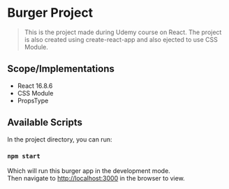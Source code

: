 # Burger Project 

> This is the project made during Udemy course on React.
> The project is also created using create-react-app and
> also ejected to use CSS Module.

## Scope/Implementations
  - React 16.8.6
  - CSS Module
  - PropsType

## Available Scripts
In the project directory, you can run:
### `npm start`

Which will run this burger app in the development mode.<br>
Then navigate to [http://localhost:3000](http://localhost:3000) in the browser to view.


